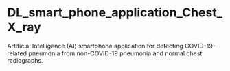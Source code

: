 # DL_smart_phone_application_Chest_X_ray
Artificial Intelligence (AI) smartphone application for detecting COVID-19-related pneumonia from non-COVID-19 pneumonia and normal chest radiographs.

